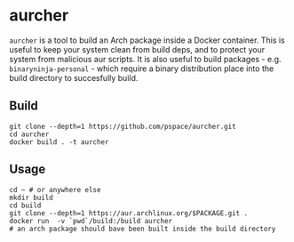 aurcher
=======

`aurcher` is a tool to build an Arch package inside a Docker container.
This is useful to keep your system clean from build deps, and to protect your system from malicious aur scripts.
It is also useful to build packages - e.g. `binaryninja-personal` - which require a binary distribution place into the build directory to succesfully build.

## Build
```
git clone --depth=1 https://github.com/pspace/aurcher.git
cd aurcher
docker build . -t aurcher
```

## Usage
```
cd ~ # or anywhere else
mkdir build
cd build 
git clone --depth=1 https://aur.archlinux.org/$PACKAGE.git .
docker run  -v `pwd`/build:/build aurcher
# an arch package should bave been built inside the build directory
```
